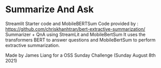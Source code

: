 # Summarize And Ask
Streamlit Starter code and MobileBERTSum Code provided by : https://github.com/chriskhanhtran/bert-extractive-summarization/
Summarizer + QnA using StreamLit and MobileBertSum
It uses the transformers BERT to answer questions and MobileBertSum to perform extractive summarization.

Made by James Liang for a OSS Sunday Challenge (Sunday August 8th 2021)

